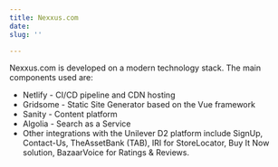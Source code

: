 ```yaml
---
title: Nexxus.com
date: 
slug: ''

---
```

Nexxus.com is developed on a modern technology stack. The main components used are:

* Netlify - CI/CD pipeline and CDN hosting
* Gridsome - Static Site Generator based on the Vue framework
* Sanity - Content platform
* Algolia - Search as a Service
* Other integrations with the Unilever D2 platform include SignUp, Contact-Us, TheAssetBank (TAB), IRI for StoreLocator, Buy It Now solution, BazaarVoice for Ratings & Reviews.